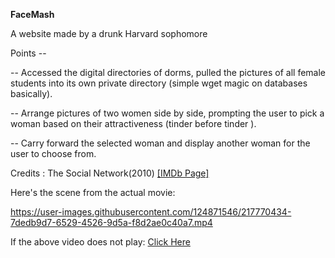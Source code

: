 **FaceMash** 

A website made by a drunk Harvard sophomore

Points --

-- Accessed the digital directories of dorms, pulled the pictures of all female students into its own private directory (simple wget magic on databases basically).

-- Arrange pictures of two women side by side, prompting the user to pick a woman based on their attractiveness (tinder before tinder ).

-- Carry forward the selected woman and display another woman for the user to choose from.

Credits : The Social Network(2010) <a href="https://www.imdb.com/title/tt1285016">[IMDb Page]</a>

Here's the scene from the actual movie:

https://user-images.githubusercontent.com/124871546/217770434-7dedb9d7-6529-4526-9d5a-f8d2ae0c40a7.mp4

If the above video does not play: 
<a href="https://youtu.be/BPazh2kDdvA">Click Here</a>




